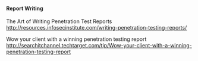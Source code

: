 
#### Report Writing


The Art of Writing Penetration Test Reports
http://resources.infosecinstitute.com/writing-penetration-testing-reports/

Wow your client with a winning penetration testing report
http://searchitchannel.techtarget.com/tip/Wow-your-client-with-a-winning-penetration-testing-report
